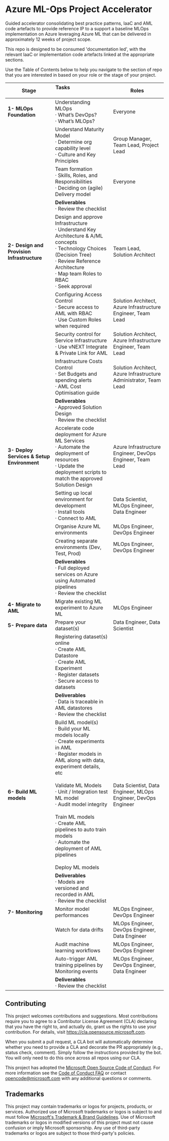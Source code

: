 # Azure ML-Ops Project Accelerator

Guided accelerator consolidating best practice patterns, IaaC and AML code artefacts to provide reference IP to a support a baseline MLOps implementation on Azure leveraging Azure ML that can be delivered in approximately 12 weeks of project scope. 

This repo is designed to be consumed 'documentation led', with the relevant IaaC or implementation code artefacts linked at the appropriate sections. 

Use the Table of Contents below to help you navigate to the section of repo that you are interested in based on your role or the stage of your project. 


|**Stage**|**Tasks &nbsp; &nbsp; &nbsp; &nbsp; &nbsp; &nbsp; &nbsp; &nbsp; &nbsp; &nbsp; &nbsp; &nbsp; &nbsp; &nbsp; &nbsp;&nbsp; &nbsp; &nbsp; &nbsp; &nbsp; &nbsp;**|**Roles**|
| ---------------------| --------------------- | ----------- |
| **1- MLOps Foundation** | Understanding MLOps <br />· What’s DevOps?<br />· What’s MLOps? | Everyone |
| | Understand Maturity Model <br />· Determine org capability level <br />· Culture and Key Principles | Group Manager, Team Lead, Project Lead |
| | Team formation <br />· Skills, Roles, and Responsibilities<br />· Deciding on (agile) Delivery model   | Everyone  |
| | **Deliverables**<br />· Review the checklist |
| **2- Design and Provision Infrastructure** | Design and approve Infrastructure<br />· Understand Key Architecture & A/ML concepts<br />· Technology Choices (Decision Tree)<br />· Review Reference Architecture<br />· Map team Roles to RBAC<br />· Seek approval | Team Lead, Solution Architect |
| |  Configuring Access Control<br />· Secure access to AML with RBAC<br />· Use Custom Roles when required | Solution Architect, Azure Infrastructure Engineer, Team Lead |
| | Security control for Service Infrastructure<br />· Use vNEXT Integrate & Private Link for AML | Solution Architect, Azure Infrastructure Engineer, Team Lead |
| | Infrastructure Costs Control<br />· Set Budgets and spending alerts<br />· AML Cost Optimisation guide| Solution Architect, Azure Infrastructure Administrator, Team Lead |
| |  **Deliverables**<br />· Approved Solution Design<br />· Review the checklist|
| **3- Deploy Services & Setup Environment**| Accelerate code deployment for Azure ML Services<br />· Automate the deployment of resources<br />· Update the deployment scripts to match the approved Solution Design | Azure Infrastructure Engineer, DevOps Engineer, Team Lead |
| | Setting up local environment for development<br />· Install tools<br />· Connect to AML | Data Scientist, MLOps Engineer, Data Engineer |
| | Organise Azure ML environments | MLOps Engineer, DevOps Engineer |
| | Creating separate environments (Dev, Test, Prod) | MLOps Engineer, DevOps Engineer |
| | **Deliverables**<br />· Full deployed services on Azure using Automated pipelines<br />· Review the checklist |
| **4- Migrate to AML**| Migrate existing ML experiment to Azure ML| MLOps Engineer |
| **5- Prepare data** | Prepare your dataset(s) | Data Engineer, Data Scientist |
| | Registering dataset(s) online<br />· Create AML Datastore<br />· Create AML Experiment<br />· Register datasets<br />· Secure access to datasets | |
| | **Deliverables**<br />· Data is traceable in AML datastores<br />· Review the checklist|
| **6- Build ML models** | Build ML model(s)<br />· Build your ML models locally<br />· Create experiments in AML<br />· Register models in AML along with data, experiment details, etc<br /><br />Validate ML Models<br />· Unit / Integration test ML model<br />· Audit model integrity<br /><br />Train ML models<br />· Create AML pipelines to auto train models<br />· Automate the deployment of AML pipelines<br /><br />Deploy ML models | Data Scientist, Data Engineer, MLOps Engineer, DevOps Engineer |
| |**Deliverables**<br />· Models are versioned and recorded in AML<br />· Review the checklist  |
| **7- Monitoring** | Monitor model performances | MLOps Engineer, DevOps Engineer                                |
|| Watch for data drifts | MLOps Engineer, DevOps Engineer, Data Engineer |
|| Audit machine learning workflows | MLOps Engineer, DevOps Engineer |
| | Auto-trigger AML training pipelines by Monitoring events | MLOps Engineer, DevOps Engineer, Data Engineer  |
| | **Deliverables**<br />· Review the checklist |









## Contributing 

This project welcomes contributions and suggestions.  Most contributions require you to agree to a
Contributor License Agreement (CLA) declaring that you have the right to, and actually do, grant us
the rights to use your contribution. For details, visit https://cla.opensource.microsoft.com.

When you submit a pull request, a CLA bot will automatically determine whether you need to provide
a CLA and decorate the PR appropriately (e.g., status check, comment). Simply follow the instructions
provided by the bot. You will only need to do this once across all repos using our CLA.

This project has adopted the [Microsoft Open Source Code of Conduct](https://opensource.microsoft.com/codeofconduct/).
For more information see the [Code of Conduct FAQ](https://opensource.microsoft.com/codeofconduct/faq/) or
contact [opencode@microsoft.com](mailto:opencode@microsoft.com) with any additional questions or comments.

## Trademarks

This project may contain trademarks or logos for projects, products, or services. Authorized use of Microsoft 
trademarks or logos is subject to and must follow 
[Microsoft's Trademark & Brand Guidelines](https://www.microsoft.com/en-us/legal/intellectualproperty/trademarks/usage/general).
Use of Microsoft trademarks or logos in modified versions of this project must not cause confusion or imply Microsoft sponsorship.
Any use of third-party trademarks or logos are subject to those third-party's policies.
